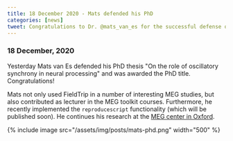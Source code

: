```yaml
---
title: 18 December 2020 - Mats defended his PhD
categories: [news]
tweet: Congratulations to Dr. @mats_van_es for the successful defense of his PhD thesis.
---
```


### 18 December, 2020

Yesterday Mats van Es defended his PhD thesis "On the role of oscillatory synchrony in neural processing" and was awarded the PhD title. Congratulations!

Mats not only used FieldTrip in a number of interesting MEG studies, but also contributed as lecturer in the MEG toolkit courses. Furthermore, he recently implemented the `reproducescript` functionality (which will be published soon). He continues his research at the [MEG center in Oxford](https://www.win.ox.ac.uk).

{% include image src="/assets/img/posts/mats-phd.png" width="500" %}

